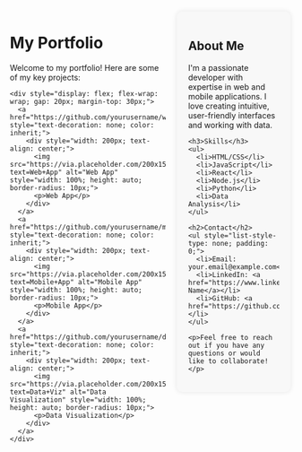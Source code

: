 <div style="display: flex; justify-content: space-between; align-items: start; height: 100vh; padding: 20px; box-sizing: border-box;">
  <div style="width: 60%; padding-right: 20px;">
    <h1>My Portfolio</h1>
    <p>Welcome to my portfolio! Here are some of my key projects:</p>

    <div style="display: flex; flex-wrap: wrap; gap: 20px; margin-top: 30px;">
      <a href="https://github.com/yourusername/webapp" style="text-decoration: none; color: inherit;">
        <div style="width: 200px; text-align: center;">
          <img src="https://via.placeholder.com/200x150.png?text=Web+App" alt="Web App" style="width: 100%; height: auto; border-radius: 10px;">
          <p>Web App</p>
        </div>
      </a>
      <a href="https://github.com/yourusername/mobileapp" style="text-decoration: none; color: inherit;">
        <div style="width: 200px; text-align: center;">
          <img src="https://via.placeholder.com/200x150.png?text=Mobile+App" alt="Mobile App" style="width: 100%; height: auto; border-radius: 10px;">
          <p>Mobile App</p>
        </div>
      </a>
      <a href="https://github.com/yourusername/dataviz" style="text-decoration: none; color: inherit;">
        <div style="width: 200px; text-align: center;">
          <img src="https://via.placeholder.com/200x150.png?text=Data+Viz" alt="Data Visualization" style="width: 100%; height: auto; border-radius: 10px;">
          <p>Data Visualization</p>
        </div>
      </a>
    </div>
  </div>

  <div style="width: 35%; position: sticky; top: 20px; background-color: #f8f8f8; padding: 20px; border-radius: 10px; box-shadow: 0 0 10px rgba(0,0,0,0.1);">
    <h2>About Me</h2>
    <p>I'm a passionate developer with expertise in web and mobile applications. I love creating intuitive, user-friendly interfaces and working with data.</p>

    <h3>Skills</h3>
    <ul>
      <li>HTML/CSS</li>
      <li>JavaScript</li>
      <li>React</li>
      <li>Node.js</li>
      <li>Python</li>
      <li>Data Analysis</li>
    </ul>

    <h2>Contact</h2>
    <ul style="list-style-type: none; padding: 0;">
      <li>Email: your.email@example.com</li>
      <li>LinkedIn: <a href="https://www.linkedin.com/in/yourname">Your Name</a></li>
      <li>GitHub: <a href="https://github.com/yourusername">@yourusername</a></li>
    </ul>

    <p>Feel free to reach out if you have any questions or would like to collaborate!</p>
  </div>
</div>
